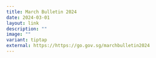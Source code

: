 ```yaml
---
title: March Bulletin 2024
date: 2024-03-01
layout: link
description: ""
image: ""
variant: tiptap
external: https://https://go.gov.sg/marchbulletin2024
---
```

